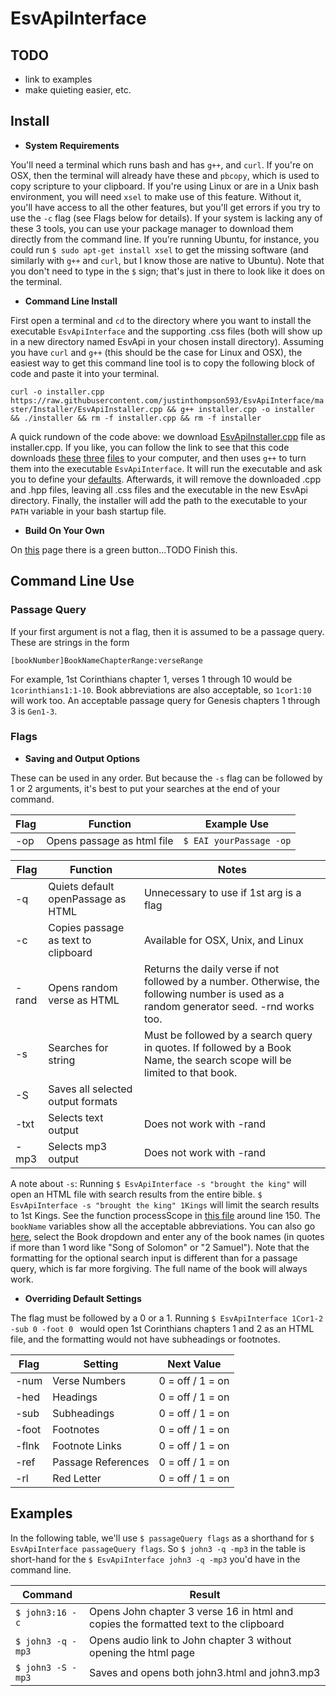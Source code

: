 # EsvApiInterface

## TODO

* link to examples
* make quieting easier, etc.


## Install 

* **System Requirements**

You'll need a terminal which runs bash and has `g++`, and `curl`. If you're on OSX, then the terminal will already have these and `pbcopy`, which is used to copy scripture to your clipboard. If you're using Linux or are in a Unix bash environment, you will need `xsel` to make use of this feature. Without it, you'll have access to all the other features, but you'll get errors if you try to use the `-c` flag (see Flags below for details). If your system is lacking any of these 3 tools, you can use your package manager to download them directly from the command line. If you're running Ubuntu, for instance, you could run `$ sudo apt-get install xsel` to get the missing software (and similarly with `g++` and `curl`, but I know those are native to Ubuntu). Note that you don't need to type in the `$` sign; that's just in there to look like it does on the terminal.

* **Command Line Install**

First open a terminal and `cd` to the directory where you want to install the executable `EsvApiInterface` and the supporting .css files (both will show up in a new directory named EsvApi in your chosen install directory).  Assuming you have `curl` and `g++` (this should be the case for Linux and OSX), the easiest way to get this command line tool is to copy the following block of code and paste it into your terminal. 

`
curl -o installer.cpp https://raw.githubusercontent.com/justinthompson593/EsvApiInterface/master/Installer/EsvApiInstaller.cpp && g++ installer.cpp -o installer && ./installer && rm -f installer.cpp && rm -f installer
`

A quick rundown of the code above: we download [EsvApiInstaller.cpp](https://github.com/justinthompson593/EsvApiInterface/blob/master/Installer/EsvApiInstaller.cpp) file as installer.cpp. If you like, you can follow the link to see that this code downloads [these](https://github.com/justinthompson593/EsvApiInterface/blob/master/EsvApiInterface/main.cpp) [three](https://github.com/justinthompson593/EsvApiInterface/blob/master/EsvApiInterface/EsvApiInterface.cpp) [files](https://github.com/justinthompson593/EsvApiInterface/blob/master/EsvApiInterface/EsvApiInterface.hpp) to your computer, and then uses `g++` to turn them into the executable `EsvApiInterface`. It will run the executable and ask you to define your [defaults](). Afterwards, it will remove the downloaded .cpp and .hpp files, leaving all .css files and the executable in the new EsvApi directory. Finally, the installer will add the path to the executable to your `PATH` variable in your bash startup file. 

* **Build On Your Own**

On [this](https://github.com/justinthompson593/EsvApiInterface) page there is a green button...TODO Finish this. 

## Command Line Use

### Passage Query

If your first argument is not a flag, then it is assumed to be a passage query. These are strings in the form

`
[bookNumber]BookNameChapterRange:verseRange
`

For example, 1st Corinthians chapter 1, verses 1 through 10 would be `1corinthians1:1-10`. Book abbreviations are also acceptable, so `1cor1:10` will work too. An acceptable passage query for Genesis chapters 1 through 3 is `Gen1-3`.  


### Flags

* **Saving and Output Options** 

These can be used in any order. But because the `-s` flag can be followed by 1 or 2 arguments, it's best to put your searches at the end of your command.  

Flag | Function | Example Use
---- | -------- | -----------
-op | Opens passage as html file | `$ EAI yourPassage -op`

Flag | Function | Notes
---- | -------- | -----
-q | Quiets default openPassage as HTML | Unnecessary to use if 1st arg is a flag
-c | Copies passage as text to clipboard | Available for OSX, Unix, and Linux
-rand | Opens random verse as HTML | Returns the daily verse if not followed by a number. Otherwise, the following number is used as a random generator seed. -rnd works too.
-s | Searches for string | Must be followed by a search query in quotes. If followed by a Book Name, the search scope will be limited to that book.
-S | Saves all selected output formats |  
-txt | Selects text  output | Does not work with -rand
-mp3 | Selects mp3  output| Does not work with -rand

A note about `-s`: Running `$ EsvApiInterface -s "brought the king"` will open an HTML file with search results from the entire bible. `$ EsvApiInterface -s "brought the king" 1Kings` will limit the search results to 1st Kings. See the function processScope in [this file](https://github.com/justinthompson593/EsvApiInterface/blob/master/EsvApiInterface/EsvApiInterface.cpp) around line 150. The `bookName` variables show all the acceptable abbreviations. You can also go [here](https://www.esv.org/search/?q=advanced), select the Book dropdown and enter any of the book names (in quotes if more than 1 word like "Song of Solomon" or "2 Samuel"). Note that the formatting for the optional search input is different than for a passage query, which is far more forgiving. The full name of the book will always work. 

* **Overriding Default Settings** 

The flag must be followed by a 0 or a 1. Running `$ EsvApiInterface 1Cor1-2 -sub 0 -foot 0 ` would open 1st Corinthians chapters 1 and 2 as an HTML file, and the formatting would not have subheadings or footnotes.

Flag | Setting | Next Value
---- | -------- | -----
-num | Verse Numbers | 0 = off / 1 = on
-hed | Headings | 0 = off / 1 = on
-sub | Subheadings | 0 = off / 1 = on
-foot | Footnotes | 0 = off / 1 = on  
-flnk | Footnote Links | 0 = off / 1 = on
-ref | Passage References | 0 = off / 1 = on
-rl | Red Letter | 0 = off / 1 = on

## Examples 

In the following table, we'll use `$ passageQuery flags` as a shorthand for `$ EsvApiInterface passageQuery flags`. So `$ john3 -q -mp3` in the table is short-hand for the `$ EsvApiInterface john3 -q -mp3` you'd have in the command line.

Command | Result
------- | ------
`$ john3:16 -c` | Opens John chapter 3 verse 16 in html and copies the formatted text to the clipboard
`$ john3 -q -mp3` | Opens audio link to John chapter 3 without opening the html page
`$ john3 -S -mp3` | Saves and opens both john3.html and john3.mp3
